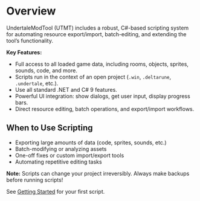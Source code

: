 # Overview

UndertaleModTool (UTMT) includes a robust, C#-based scripting system for automating resource export/import, batch-editing, and extending the tool’s functionality.

**Key Features:**
- Full access to all loaded game data, including rooms, objects, sprites, sounds, code, and more.
- Scripts run in the context of an open project (`.win`, `.deltarune`, `.undertale`, etc.).
- Use all standard .NET and C# 9 features.
- Powerful UI integration: show dialogs, get user input, display progress bars.
- Direct resource editing, batch operations, and export/import workflows.

## When to Use Scripting

- Exporting large amounts of data (code, sprites, sounds, etc.)
- Batch-modifying or analyzing assets
- One-off fixes or custom import/export tools
- Automating repetitive editing tasks

**Note:** Scripts can change your project irreversibly. Always make backups before running scripts!

See [Getting Started](getting-started.md) for your first script.
